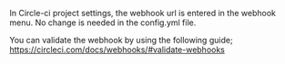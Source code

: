 In Circle-ci project settings, the webhook url is entered in the webhook menu. 
No change is needed in the config.yml file. 

You can validate the webhook by using the following guide;
https://circleci.com/docs/webhooks/#validate-webhooks
